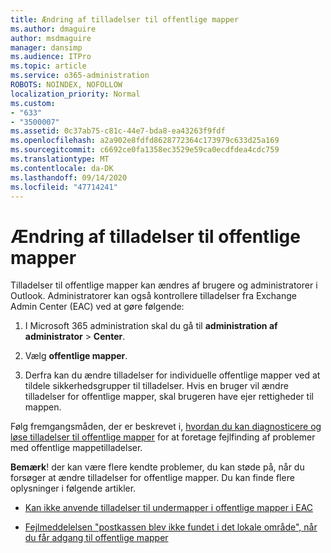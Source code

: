 ```yaml
---
title: Ændring af tilladelser til offentlige mapper
ms.author: dmaguire
author: msdmaguire
manager: dansimp
ms.audience: ITPro
ms.topic: article
ms.service: o365-administration
ROBOTS: NOINDEX, NOFOLLOW
localization_priority: Normal
ms.custom:
- "633"
- "3500007"
ms.assetid: 0c37ab75-c81c-44e7-bda8-ea43263f9fdf
ms.openlocfilehash: a2a902e8fdfd8628772364c173979c633d25a169
ms.sourcegitcommit: c6692ce0fa1358ec3529e59ca0ecdfdea4cdc759
ms.translationtype: MT
ms.contentlocale: da-DK
ms.lasthandoff: 09/14/2020
ms.locfileid: "47714241"
---
```

# <a name="changing-public-folder-permissions"></a>Ændring af tilladelser til offentlige mapper

Tilladelser til offentlige mapper kan ændres af brugere og administratorer i Outlook. Administratorer kan også kontrollere tilladelser fra Exchange Admin Center (EAC) ved at gøre følgende:
  
1. I Microsoft 365 administration skal du gå til **administration af administrator** \> **Center**.

2. Vælg **offentlige mapper**.

3. Derfra kan du ændre tilladelser for individuelle offentlige mapper ved at tildele sikkerhedsgrupper til tilladelser. Hvis en bruger vil ændre tilladelser for offentlige mapper, skal brugeren have ejer rettigheder til mappen.

Følg fremgangsmåden, der er beskrevet i, [hvordan du kan diagnosticere og løse tilladelser til offentlige mapper](https://docs.microsoft.com/exchange/troubleshoot/public-folders/public-folder-permission-issues) for at foretage fejlfinding af problemer med offentlige mappetilladelser.

**Bemærk**! der kan være flere kendte problemer, du kan støde på, når du forsøger at ændre tilladelser for offentlige mapper. Du kan finde flere oplysninger i følgende artikler.

- [Kan ikke anvende tilladelser til undermapper i offentlige mapper i EAC](https://docs.microsoft.com/exchange/troubleshoot/public-folders/can%E2%80%99t-apply-permissions-public-folder-subfolders)

- [Fejlmeddelelsen "postkassen blev ikke fundet i det lokale område", når du får adgang til offentlige mapper](https://docs.microsoft.com/exchange/troubleshoot/public-folders/mailbox-not-found-local-forest-public-folder)
